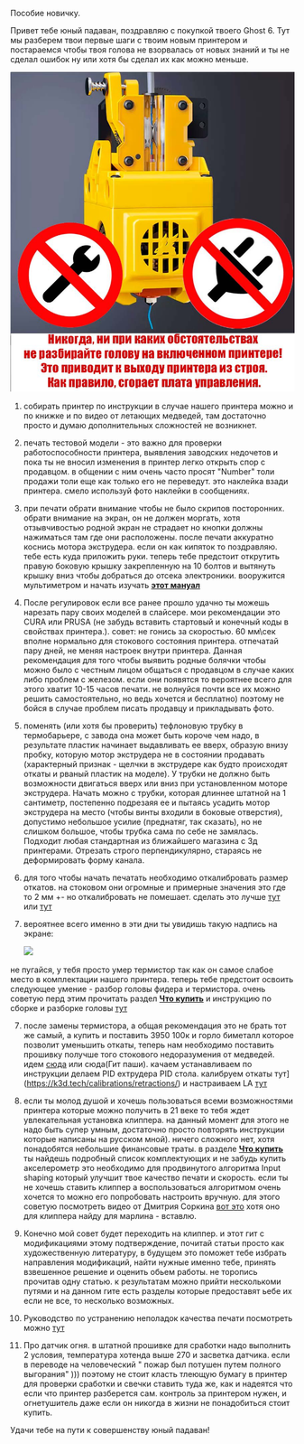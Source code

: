 Пособие новичку.

Привет тебе юный падаван, поздравляю с покупкой твоего Ghost 6.  Тут мы разберем твои первые шаги с твоим новым принтером и постараемся чтобы твоя голова не взорвалась от новых знаний и ты не сделал ошибок ну или хотя бы сделал их как можно меньше.


![](warning.jpg)

1. собирать принтер по инструкции в случае нашего принтера можно и по книжке и по видео от летающих медведей, там достаточно просто и думаю дополнительных сложностей не возникнет. 
2. печать тестовой модели - это важно для проверки работоспособности принтера, выявления заводских недочетов и пока ты не вносил изменения в принтер легко открыть спор с продавцом. в общении с ним очень часто просят "Number" толи продажи толи еще как только его не переведут. это наклейка взади принтера. смело используй фото наклейки в сообщениях. 
3. при печати обрати внимание чтобы не было скрипов посторонних. обрати внимание на экран, он не должен моргать, хотя отзывчивостью родной экран не страдает но кнопки должны нажиматься там где они расположены. после печати аккуратно коснись мотора экструдера. если он как кипяток то поздравляю. тебе есть куда приложить руки. теперь тебе предстоит открутить правую боковую крышку закрепленную на 10 болтов и вытянуть крышку вниз чтобы добраться до отсека электроники. вооружится мультиметром и начать изучать [**этот мануал**](potenciometr.md)
4. После регулировок  если все ранее прошло удачно ты можешь нарезать пару своих моделей в слайсере. мои рекомендации это CURA или PRUSA (не забудь вставить стартовый и конечный коды в свойствах принтера.). совет: не гонись за скоростью. 60 мм\сек вполне нормально для стокового состояния принтера. отпечатай пару дней, не меняя настроек внутри принтера.  Данная рекомендация для того чтобы выявить родные болячки чтобы можно было с честным лицом общаться с продавцом в случае каких либо проблем с железом.  если они появятся то вероятнее всего для этого хватит 10-15 часов печати. не волнуйся почти все их можно решить самостоятельно, но ведь хочется и бесплатно)  поэтому не бойся в случае проблем писать продавцу и прикладывать фото.
5. поменять (или хотя бы проверить) тефлоновую трубку в термобарьере, с завода она может быть короче чем надо, в результате пластик начинает выдавливать ее вверх, образую внизу пробку, которую мотор экструдера не в состоянии продавать (характерный признак - щелчки в экструдере как будто происходят откаты и рваный пластик на моделе). У трубки не должно быть возможности двигаться вверх или вниз при установленном моторе экструдера. Начать можно с трубки, которая длиннее штатной на 1 сантиметр, постепенно подрезаяя ее и пытаясь усадить мотор экструдера на место (чтобы винты входили в боковые отверстия), допустимо небольшое усилие (преднатяг, так сказать), но не слишком большое, чтобы трубка сама по себе не замялась. Подходит любая стандартная из ближайшего магазина с 3д принтерами. Отрезать строго перпендикулярно, стараясь не деформировать форму канала.
6. для того чтобы начать печатать необходимо откалибровать размер откатов. на стоковом они огромные и примерные значения это где то 2 мм +- но откалибровать не помешает. сделать это лучше [тут](https://k3d.tech/calibrations/retractions/) или [тут](http://retractioncalibration.com/)
7. вероятнее всего именно в эти дни ты увидишь такую надпись на экране:
   
   ![](halted.jpg)

 не пугайся, у тебя просто умер термистор так как он самое слабое место в комплектации нашего принтера. теперь тебе предстоит освоить следующее умение - разбор головы фидера и термистора. очень советую перд этим прочитать раздел [**Что купить**](../what_2_buy/readme.md) и инструкцию по сборке и разборке головы [тут](https://fb-waiters.bibirevo.net/hardware/fbg6/bimetall)

7. после замены термистора, а общая рекомендация это не брать тот же самый, а купить и поставить 3950 100к  и горло биметалл которое позволит уменьшить откаты, теперь нам необходимо поставить прошивку получше того стокового недоразумения от медведей.  идем [сюда](../marlin/readme.md) или сюда(Гит паши). качаем устанавливаем по инструкции  делаем PID ехтрудера PID  стола. калибруем откаты тут](https://k3d.tech/calibrations/retractions/) и настраиваем LA [тут](https://k3d.tech/calibrations/la/) 
8. если ты молод душой и хочешь пользоваться всеми возможностями принтера которые можно получить в 21 веке то тебя ждет увлекательная установка клиппера. на данный момент для этого не надо быть супер умным, достаточно просто повторять инструкции которые написаны на русском мной). ничего сложного нет, хотя понадобятся небольшие финансовые траты. в разделе [**Что купить**](../what_2_buy/readme.md) ты найдешь подробный список комплектующих и не забудь купить акселерометр это необходимо для продвинутого алгоритма Input shaping который улучшит твое качество печати и скорость.  если ты не хочешь ставить клиппер а воспользоваться алгоритмом очень хочется то можно его попробовать настроить вручную. для этого советую посмотреть видео от Дмитрия Соркина [вот это](https://www.youtube.com/watch?v=ZFPkfZEB-XU) хотя оно для клиппера  найду для марлина - вставлю.
9.  Конечно мой совет будет переходить на клиппер. и этот гит с модификациями этому подтверждение, почитай статьи просто как художественную литературу, в будущем это поможет тебе избрать направления модификаций, найти нужные именно тебе, принять взвешенное решение и оценить обьем работы. не торопись прочитав одну статью. к результатам можно прийти несколькоми путями и на данном гите есть разделы которые предоставят ьебе их если не все, то несколько возможных.

10. Руководство по устранению неполадок качества печати посмотреть можно [тут](https://www.simplify3d.com/resources/print-quality-troubleshooting/)

11. Про датчик огня. в штатной прошивке для сработки надо выполнить 2 условия, температура хотенда выше 270 и засветка датчика. если в переводе на человеческий " пожар был потушен путем полного выгорания" ))) поэтому не стоит класть  тлеющую бумагу в принтер для проверки сработки и свечки ставить туда же, как и надеятся что если что принтер разберется сам. контроль за принтером нужен, и огнетушитель даже если он никогда в жизни не понадобиться стоит купить. 

Удачи тебе на пути к совершенству юный падаван!
